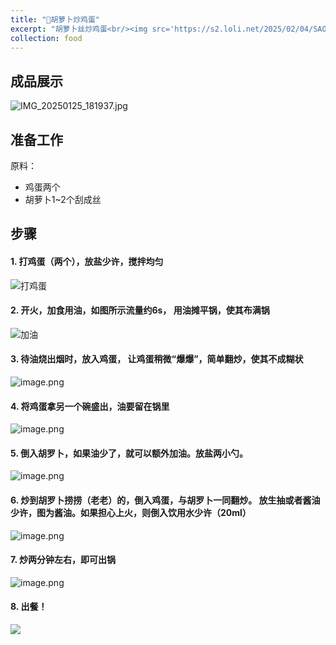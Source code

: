 ```yaml
---
title: "🥚胡萝卜炒鸡蛋"
excerpt: "胡萝卜丝炒鸡蛋<br/><img src='https://s2.loli.net/2025/02/04/SAO8XxVapqZiwF2.png'>"
collection: food
---
```



## 成品展示

![IMG_20250125_181937.jpg](https://s2.loli.net/2025/02/04/rgImZGJ6WbqLoyV.jpg)


## 准备工作

原料： 
- 鸡蛋两个
- 胡萝卜1~2个刮成丝 

## 步骤

#### 1. 打鸡蛋（两个），放盐少许，搅拌均匀
![打鸡蛋](https://s2.loli.net/2025/02/04/eDyOXtw3ThsuWf8.png)

#### 2. 开火，加食用油，如图所示流量约6s， 用油摊平锅，使其布满锅

![加油](https://s2.loli.net/2025/02/04/I8ot7YnXEbLlA2D.png)

#### 3. 待油烧出烟时，放入鸡蛋， 让鸡蛋稍微“爆爆”，简单翻炒，使其不成糊状

![image.png](https://s2.loli.net/2025/02/04/Ipm2U8VYgojwAXn.png)

#### 4. 将鸡蛋拿另一个碗盛出，油要留在锅里

![image.png](https://s2.loli.net/2025/02/04/qszinVufOpwN4Ah.png)

#### 5. 倒入胡罗卜，如果油少了，就可以额外加油。放盐两小勺。

![image.png](https://s2.loli.net/2025/02/04/u2zaeNCQUbqXJco.png)

#### 6. 炒到胡罗卜捞捞（老老）的，倒入鸡蛋，与胡罗卜一同翻炒。 放生抽或者酱油少许，图为酱油。如果担心上火，则倒入饮用水少许（20ml）

![image.png](https://s2.loli.net/2025/02/04/O9pfW5jGtuNExqD.png)

#### 7. 炒两分钟左右，即可出锅

![image.png](https://s2.loli.net/2025/02/04/TmXxgI7zFLKnlpu.png)

#### 8. 出餐！

![](https://s2.loli.net/2025/02/04/rgImZGJ6WbqLoyV.jpg)


